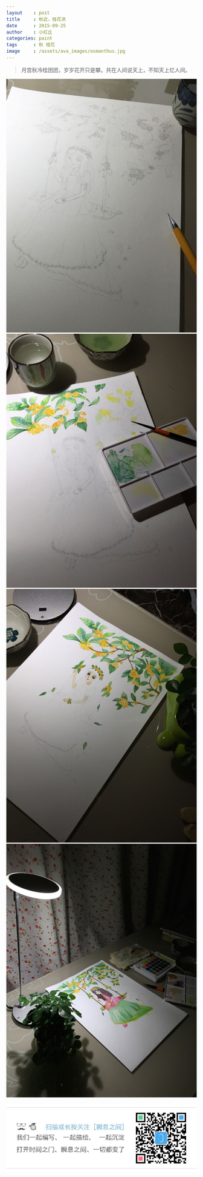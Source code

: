 ```yaml
---
layout    : post
title     : 秋近，桂花浓
date      : 2015-09-25
author    : 小红丘
categories: paint
tags      : 秋 桂花
image     : /assets/ava_images/osmanthus.jpg
---
```


  > 月宫秋冷桂团团，岁岁花开只是攀。共在人间说天上，不知天上忆人间。

![](/assets/ava_images/osmanthus-1.jpg)  
![](/assets/ava_images/osmanthus-2.jpg)
![](/assets/ava_images/osmanthus-3.jpg)  
![](/assets/ava_images/osmanthus-4.jpg)  


![](/assets/images/qrcode_tail.jpg)
